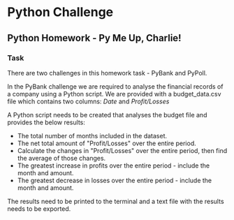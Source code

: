# Python Challenge
## Python Homework - Py Me Up, Charlie!

### Task
There are two challenges in this homework task - PyBank and PyPoll.

In the PyBank challenge we are required to analyse the financial records of a company using a Python script. 
We are provided with a budget_data.csv file which contains two columns: _Date_ and _Profit/Losses_

A Python script needs to be created that analyses the budget file and provides the below results:

* The total number of months included in the dataset.
* The net total amount of "Profit/Losses" over the entire period.
* Calculate the changes in "Profit/Losses" over the entire period, then find the average of those changes.
* The greatest increase in profits over the entire period - include the month and amount.
* The greatest decrease in losses over the entire period - include the month and amount.

The results need to be printed to the terminal and a text file with the results needs to be exported.

